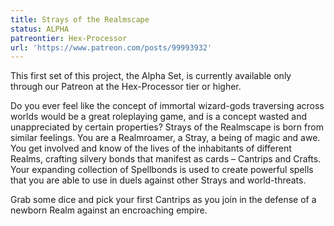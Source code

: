 ```yaml
---
title: Strays of the Realmscape
status: ALPHA
patreontier: Hex-Processor
url: 'https://www.patreon.com/posts/99993932'
---
```


This first set of this project, the Alpha Set, is currently available only through our Patreon at the Hex-Processor tier or higher.

Do you ever feel like the concept of immortal wizard-gods traversing across worlds would be a great roleplaying game, and is a concept wasted and unappreciated by certain properties? Strays of the Realmscape is born from similar feelings. You are a Realmroamer, a Stray, a being of magic and awe. You get involved and know of the lives of the inhabitants of different Realms, crafting silvery bonds that manifest as cards – Cantrips and Crafts. Your expanding collection of Spellbonds is used to create powerful spells that you are able to use in duels against other Strays and world-threats. 

Grab some dice and pick your first Cantrips as you join in the defense of a newborn Realm against an encroaching empire. 


